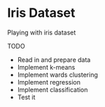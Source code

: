 # Iris Dataset

Playing with iris dataset

TODO
* Read in and prepare data
* Implement k-means
* Implement wards clustering
* Implement regression
* Implement classification
* Test it